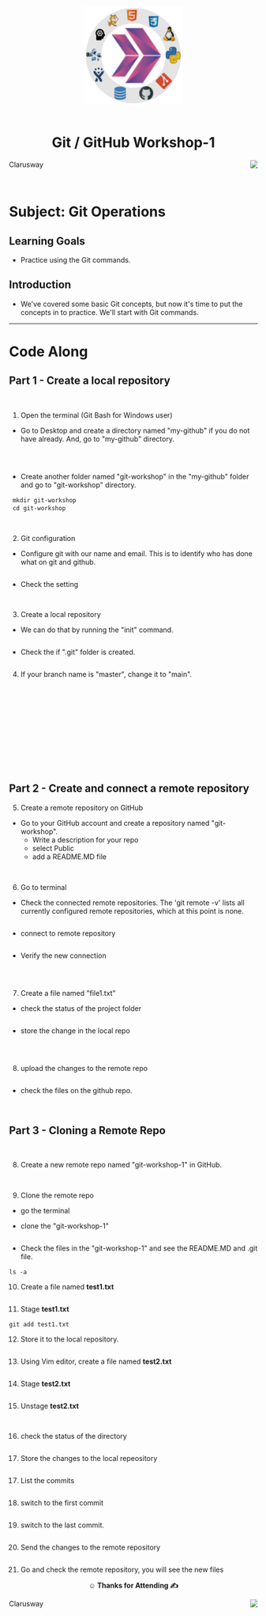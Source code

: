 
<center><img src="https://github.com/aaron-clarusway/fullstack/blob/master/itf-logo.png?raw=true"  alt="alt text" width="200"/></center>
<br>

<center><h1> Git / GitHub Workshop-1</h1></center>
<p>Clarusway<img align="right"
  src="https://secure.meetupstatic.com/photos/event/3/1/b/9/600_488352729.jpeg"  width="15px"></p>
<br>


# Subject: Git Operations

## Learning Goals

* Practice using the Git commands.

## Introduction

- We've covered some basic  Git concepts, but now it's time to put the
concepts in to practice. We'll start with Git commands.


<hr>

# Code Along



## Part 1 - Create a local repository

<br>

1.  Open the terminal (Git Bash for Windows user) 

 - Go to Desktop and create a directory named "my-github" if you do not have already. And, go to "my-github" directory.

```

```
<br> 

- Create another folder named "git-workshop" in the "my-github" folder and go to "git-workshop" directory.
```
 mkdir git-workshop
 cd git-workshop
```

<br> 

2. Git configuration

-  Configure git with our name and email. This is to identify who has done what on git and github.

```

```
   -  Check the setting

```
 
```

3.  Create a local repository

-  We can do that by running the "init" command.
```

```


- Check the if ".git" folder is created.

```

```

4. If your branch name is "master", change it to "main".

```

```

<br><br><br><br><br><br><br><br><br>


## Part 2 - Create and connect a remote repository

5.  Create a remote repository on GitHub

- Go to your GitHub account and create a repository named "git-workshop".
   - Write a description for your repo
   - select Public
   - add a README.MD file

<br>

6. Go to terminal 


- Check the connected remote repositories. The 'git remote -v' lists all currently configured remote repositories, which at this point is none.

```

```

- connect to remote repository

```

```
- Verify the new connection


```

```


<br>

7. Create a file named "file1.txt"

- check the status of the project folder

```

```

-  store the change in the local repo

```

```


<br>

8.  upload the changes to the remote repo
```

```
-  check the files on the github repo. 


<br>


## Part 3 - Cloning a Remote Repo
<br>

8. Create a new remote repo named "git-workshop-1" in GitHub.
<br>

9.   Clone the remote repo

- go the terminal

- clone the "git-workshop-1"

```

```

- Check the files in the "git-workshop-1" and see the README.MD and .git file.

```
ls -a
```

10. Create a file named **test1.txt**

```

```

11. Stage **test1.txt**

```
git add test1.txt
```

12. Store it to the local repository.

```

```

13. Using Vim editor, create a file named **test2.txt** 

```

```
14. Stage **test2.txt**

```

```

15. Unstage **test2.txt**

```


```
16. check the status of the directory

```

```
17. Store the changes to the local repeository


```

```

17. List the commits

```

```
18. switch to the first commit

```

```
19. switch to the last commit.

```

```


20. Send the changes to the remote repository

```

```

21. Go and check the remote repository, you will see the new files


**<p align="center">&#9786; Thanks for Attending &#9997;</p>**

<p>Clarusway<img align="right"
  src="https://secure.meetupstatic.com/photos/event/3/1/b/9/600_488352729.jpeg"  width="15px"></p>